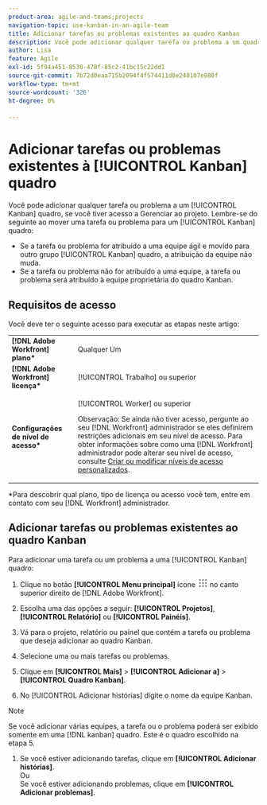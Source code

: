 ```yaml
---
product-area: agile-and-teams;projects
navigation-topic: use-kanban-in-an-agile-team
title: Adicionar tarefas ou problemas existentes ao quadro Kanban
description: Você pode adicionar qualquer tarefa ou problema a um quadro Kanban se tiver acesso de Gerenciar ao projeto.
author: Lisa
feature: Agile
exl-id: 5f94a451-8530-478f-85c2-41bc15c22dd1
source-git-commit: 7b72d0eaa715b2094f4f574411d8e240107e080f
workflow-type: tm+mt
source-wordcount: '326'
ht-degree: 0%

---
```


# Adicionar tarefas ou problemas existentes à [!UICONTROL Kanban] quadro

Você pode adicionar qualquer tarefa ou problema a um [!UICONTROL Kanban] quadro, se você tiver acesso a Gerenciar ao projeto. Lembre-se do seguinte ao mover uma tarefa ou problema para um [!UICONTROL Kanban] quadro:

* Se a tarefa ou problema for atribuído a uma equipe ágil e movido para outro grupo [!UICONTROL Kanban] quadro, a atribuição da equipe não muda.
* Se a tarefa ou problema não for atribuído a uma equipe, a tarefa ou problema será atribuído à equipe proprietária do quadro Kanban.

## Requisitos de acesso

Você deve ter o seguinte acesso para executar as etapas neste artigo:

<table style="table-layout:auto"> 
 <col> 
 <col> 
 <tbody> 
  <tr> 
   <td role="rowheader"><strong>[!DNL Adobe Workfront] plano*</strong></td> 
   <td> <p>Qualquer Um</p> </td> 
  </tr> 
  <tr> 
   <td role="rowheader"><strong>[!DNL Adobe Workfront] licença*</strong></td> 
   <td> <p>[!UICONTROL Trabalho] ou superior</p> </td> 
  </tr> 
  <tr> 
   <td role="rowheader"><strong>Configurações de nível de acesso*</strong></td> 
   <td> <p>[!UICONTROL Worker] ou superior</p> <p>Observação: Se ainda não tiver acesso, pergunte ao seu [!DNL Workfront] administrador se eles definirem restrições adicionais em seu nível de acesso. Para obter informações sobre como uma [!DNL Workfront] administrador pode alterar seu nível de acesso, consulte <a href="../../administration-and-setup/add-users/configure-and-grant-access/create-modify-access-levels.md" class="MCXref xref">Criar ou modificar níveis de acesso personalizados</a>.</p> </td> 
  </tr> 
 </tbody> 
</table>

&#42;Para descobrir qual plano, tipo de licença ou acesso você tem, entre em contato com seu [!DNL Workfront] administrador.

## Adicionar tarefas ou problemas existentes ao quadro Kanban

Para adicionar uma tarefa ou um problema a uma [!UICONTROL Kanban] quadro:

1. Clique no botão **[!UICONTROL Menu principal]** ícone ![](assets/main-menu-icon.png) no canto superior direito de [!DNL Adobe Workfront].

1. Escolha uma das opções a seguir: **[!UICONTROL Projetos]**, **[!UICONTROL Relatório]** ou **[!UICONTROL Painéis]**.

1. Vá para o projeto, relatório ou painel que contém a tarefa ou problema que deseja adicionar ao quadro Kanban.
1. Selecione uma ou mais tarefas ou problemas.
1. Clique em **[!UICONTROL Mais]** > **[!UICONTROL Adicionar a]** > **[!UICONTROL Quadro Kanban]**.
1. No [!UICONTROL Adicionar histórias] digite o nome da equipe Kanban.

>[!NOTE]
>
>Se você adicionar várias equipes, a tarefa ou o problema poderá ser exibido somente em uma [!DNL kanban] quadro. Este é o quadro escolhido na etapa 5.

1. Se você estiver adicionando tarefas, clique em **[!UICONTROL Adicionar histórias]**.\
   Ou\
   Se você estiver adicionando problemas, clique em **[!UICONTROL Adicionar problemas]**.
